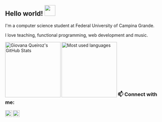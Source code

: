 ## Hello world! <img src="https://github.com/seanprashad/slackmoji/raw/master/emoji/blob/blob-wave-reverse-gif.gif" width="35">

I'm a computer science student at Federal University of Campina Grande.

I love teaching, functional programming, web development and music.

<img title="Giovana Queiroz's GitHub Stats" height="180em" align="left" src="https://github-readme-stats.vercel.app/api?username=g1ovanaqueiroz&show_icons=true&theme=outrun" />

<img title="Most used languages" height="180em" align="left" src="https://github-readme-stats.vercel.app/api/top-langs/?username=g1ovanaqueiroz&layout=compact&langs_count=7&theme=midnight-purple"/>

<br><br><br><br><br><br><br><br>

### 📫 Connect with me:

[<img align="left" alt="codeSTACKr | LinkedIn" width="22px" src="https://cdn.jsdelivr.net/npm/simple-icons@v3/icons/linkedin.svg" />][linkedin]
[<img align="left" alt="codeSTACKr | Gmail" width="22px" src="https://cdn.jsdelivr.net/npm/simple-icons@3.13.0/icons/gmail.svg" />][gmail]

[linkedin]: https://www.linkedin.com/in/giovana-queiroz-9a5b08116/
[gmail]: mailto:brittogiovana@gmail.com
